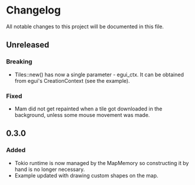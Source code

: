 # Changelog

All notable changes to this project will be documented in this file.

## Unreleased

### Breaking

 * Tiles::new() has now a single parameter - egui_ctx. It can be obtained from egui's
   CreationContext (see the example).

### Fixed

 * Mam did not get repainted when a tile got downloaded in the background, unless some mouse
   movement was made.

## 0.3.0

### Added

* Tokio runtime is now managed by the MapMemory so constructing it by hand is no longer necessary.
* Example updated with drawing custom shapes on the map.
